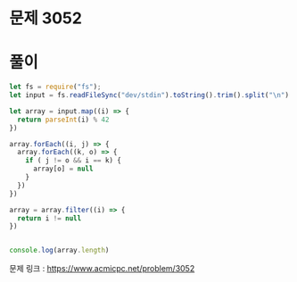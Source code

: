 # 문제 3052


# 풀이

```javascript
let fs = require("fs");
let input = fs.readFileSync("dev/stdin").toString().trim().split("\n")

let array = input.map((i) => {
  return parseInt(i) % 42
})

array.forEach((i, j) => {
  array.forEach((k, o) => {
    if ( j != o && i == k) {
      array[o] = null
    }
  })
})

array = array.filter((i) => {
  return i != null
})


console.log(array.length)
```

문제 링크 : https://www.acmicpc.net/problem/3052
